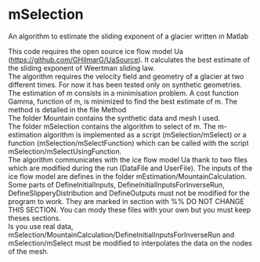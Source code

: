 # mSelection
An algorithm to estimate the sliding exponent of a glacier written in Matlab 

This code requires the open source ice flow model Ua (https://github.com/GHilmarG/UaSource). It calculates the best estimate of the sliding exponent of Weertman sliding law. \
The algorithm requires the velocity field and geometry of a glacier at two different times. For now it has been tested only on synthetic geometries.\
The estimation of m consists in a minimisation problem. A cost function Gamma, function of m, is minimized to find the best estimate of m. The method is detailed in the file Method\
The folder Mountain contains the synthetic data and mesh I used.\
The folder mSelection contains the algorithm to select of m. The m-estimation algorithm is implemented as a script (mSelection/mSelect) or a function (mSelection/mSelectFunction) which can be called with the script mSelection/mSelectUsingFunction.\
The algorithm communicates with the ice flow model Ua thank to two files which are modified during the run (DataFile and UserFile). The inputs of the ice flow model are defines in the folder mEstimation/MountainCalculation. Some parts of DefineInitialInputs, DefineInitialInputsForInverseRun, DefineSlipperyDistribution and DefineOutputs must not be modified for the program to work. They are marked in section with %% DO NOT CHANGE THIS SECTION. You can mody these files with your own but you must keep theses sections.\
Is you use real data, mSelection/MountainCalculation/DefineInitialInputsForInverseRun and mSelection/mSelect must be modified to interpolates the data on the nodes of the mesh.

